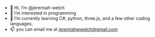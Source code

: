 - 👋 Hi, I’m @jeremiah-welch
- 👀 I’m interested in programming
- 🌱 I’m currently learning C#, python, three.js, and a few other coding languages.
- 📫 you can email me at jeremiahwwelch@gmail.com

<!---
jeremiah-welch/jeremiah-welch is a ✨ special ✨ repository because its `README.md` (this file) appears on your GitHub profile.
You can click the Preview link to take a look at your changes.
--->

